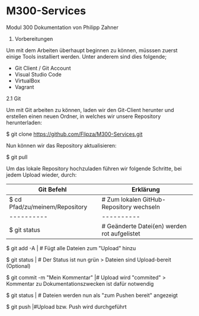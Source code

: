 # M300-Services
Modul 300 Dokumentation von Philipp Zahner

1. Vorbereitungen

Um mit dem Arbeiten überhaupt beginnen zu können, müsssen zuerst einige Tools installiert werden. Unter anderem sind dies folgende;

- Git Client / Git Account
- Visual Studio Code
- VirtualBox
- Vagrant






2.1 Git

Um mit Git arbeiten zu können, laden wir den Git-Client herunter und erstellen einen neuen Ordner, in welches wir unsere Repository herunterladen:

$ git clone https://github.com/Flipza/M300-Services.git

Nun können wir das Repository aktualisieren:

$ git pull

Um das lokale Repository hochzuladen führen wir folgende Schritte, bei jedem Upload wieder, durch:

Git Befehl | Erklärung
-----------|----------
 $  cd Pfad/zu/meinem/Repository   | # Zum lokalen GitHub-Repository wechseln
----------|----------
 $  git status                     | # Geänderte Datei(en) werden rot aufgelistet

 $  git add -A                     | # Fügt alle Dateien zum "Upload" hinzu

 $  git status                     | # Der Status ist nun grün > Dateien sind Upload-bereit (Optional) 

 $  git commit -m "Mein Kommentar" |# Upload wird "commited" > Kommentar zu Dokumentationszwecken ist                                          dafür notwendig

 $  git status                     | # Dateien werden nun als "zum Pushen bereit" angezeigt

 $  git push                        |#Upload bzw. Push wird durchgeführt
